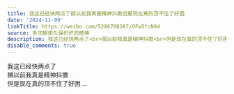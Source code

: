 ```yaml
---
title: 我这已经快两点了搁以前我真是精神抖擞但是现在真的顶不住了好困
date: '2024-11-09'
linkTitle: https://weibo.com/5286768287/OFw5fcN94
source: 多次婉拒久保织织的微博
description: 我这已经快两点了<br>搁以前我真是精神抖擞<br>但是现在真的顶不住了好困  ...
disable_comments: true
---
```

我这已经快两点了<br>搁以前我真是精神抖擞<br>但是现在真的顶不住了好困  ...